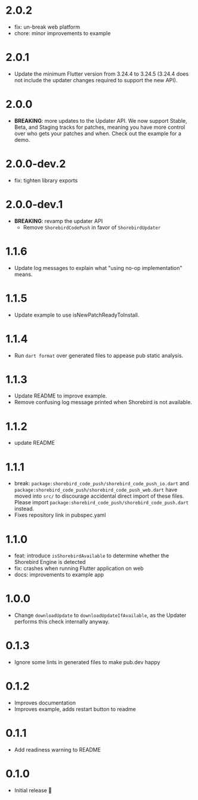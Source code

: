 # 2.0.2

- fix: un-break web platform
- chore: minor improvements to example

# 2.0.1

- Update the minimum Flutter version from 3.24.4 to 3.24.5 (3.24.4 does not
  include the updater changes required to support the new API).

# 2.0.0

- **BREAKING**: more updates to the Updater API. We now support Stable, Beta,
  and Staging tracks for patches, meaning you have more control over who gets
  your patches and when. Check out the example for a demo.

# 2.0.0-dev.2

- fix: tighten library exports

# 2.0.0-dev.1

- **BREAKING**: revamp the updater API
  - Remove `ShorebirdCodePush` in favor of `ShorebirdUpdater`

# 1.1.6

- Update log messages to explain what "using no-op implementation" means.

# 1.1.5

- Update example to use isNewPatchReadyToInstall.

# 1.1.4

- Run `dart format` over generated files to appease pub static analysis.

# 1.1.3

- Update README to improve example.
- Remove confusing log message printed when Shorebird is not available.

# 1.1.2

- update README

# 1.1.1

- break: `package:shorebird_code_push/shorebird_code_push_io.dart` and
  `package:shorebird_code_push/shorebird_code_push_web.dart` have moved into
  `src/` to discourage accidental direct import of these files. Please import
  `package:shorebird_code_push/shorebird_code_push.dart` instead.
- Fixes repository link in pubspec.yaml

# 1.1.0

- feat: introduce `isShorebirdAvailable` to determine whether the Shorebird Engine is detected
- fix: crashes when running Flutter application on web
- docs: improvements to example app

# 1.0.0

- Change `downloadUpdate` to `downloadUpdateIfAvailable`, as the Updater performs
  this check internally anyway.

# 0.1.3

- Ignore some lints in generated files to make pub.dev happy

# 0.1.2

- Improves documentation
- Improves example, adds restart button to readme

# 0.1.1

- Add readiness warning to README

# 0.1.0

- Initial release 🎉
